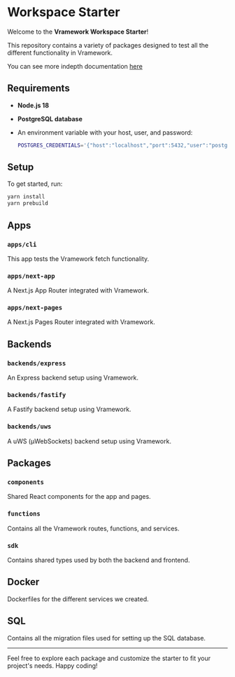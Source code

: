 # Workspace Starter

Welcome to the **Vramework Workspace Starter**!

This repository contains a variety of packages designed to test all the different functionality in Vramework.

You can see more indepth documentation [here](https://vramework.dev/docs/workspace/workspaces)

## Requirements

- **Node.js 18**
- **PostgreSQL database**
- An environment variable with your host, user, and password:

  ```bash
  POSTGRES_CREDENTIALS='{"host":"localhost","port":5432,"user":"postgres","password":"password","database":"vramework_workspace_starter"}'
  ```

## Setup

To get started, run:

```bash
yarn install
yarn prebuild
```

## Apps

### `apps/cli`

This app tests the Vramework fetch functionality.

### `apps/next-app`

A Next.js App Router integrated with Vramework.

### `apps/next-pages`

A Next.js Pages Router integrated with Vramework.

## Backends

### `backends/express`

An Express backend setup using Vramework.

### `backends/fastify`

A Fastify backend setup using Vramework.

### `backends/uws`

A uWS (µWebSockets) backend setup using Vramework.

## Packages

### `components`

Shared React components for the app and pages.

### `functions`

Contains all the Vramework routes, functions, and services.

### `sdk`

Contains shared types used by both the backend and frontend.

## Docker

Dockerfiles for the different services we created.

## SQL

Contains all the migration files used for setting up the SQL database.

---

Feel free to explore each package and customize the starter to fit your project's needs. Happy coding!
